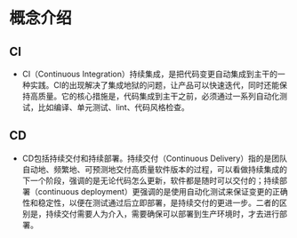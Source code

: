 # 概念介绍

## CI

+ CI（Continuous Integration）持续集成，是把代码变更自动集成到主干的一种实践。CI的出现解决了集成地狱的问题，让产品可以快速迭代，同时还能保持高质量。它的核心措施是，代码集成到主干之前，必须通过一系列自动化测试，比如编译、单元测试、lint、代码风格检查。

## CD

+ CD包括持续交付和持续部署。持续交付（Continuous Delivery）指的是团队自动地、频繁地、可预测地交付高质量软件版本的过程，可以看做持续集成的下一个阶段，强调的是无论代码怎么更新，软件都是随时可以交付的；持续部署（continuous deployment）更强调的是使用自动化测试来保证变更的正确性和稳定性，以便在测试通过后立即部署，是持续交付的更进一步。二者的区别是，持续交付需要人为介入，需要确保可以部署到生产环境时，才去进行部署。
